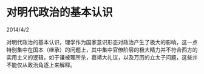 # 对明代政治的基本认识
2014/4/2

对明代政治的基本认识，理学作为国家意识形态对政治产生了极大的影响，这一点特别集中在国本（继承）的问题上，其中集中官僚阶层的极大精力并不符合西方的实用主义的逻辑，如于谦被理所杀，嘉靖大礼议，以及万历的立太子问题，这些并不能仅从政治角逐上来解释。